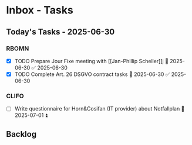 # Inbox - Tasks

## Today's Tasks - 2025-06-30

### RBOMN
- [x] TODO Prepare Jour Fixe meeting with [[Jan-Phillip Scheller]]j 📅 2025-06-30 ✅ 2025-06-30
- [x] TODO Complete Art. 26 DSGVO contract tasks 📅 2025-06-30 ✅ 2025-06-30

### CLIFO
- [ ] Write questionnaire for Horn&Cosifan (IT provider) about Notfallplan 📅 2025-07-01 ⏫

## Backlog

